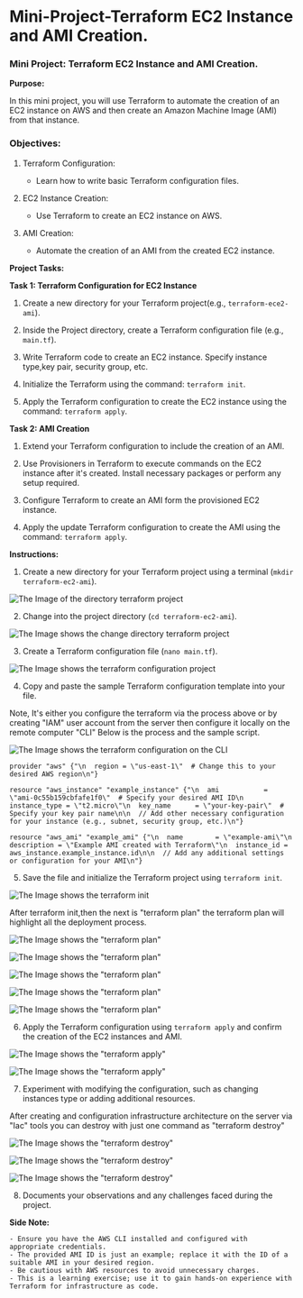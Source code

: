 # Mini-Project-Terraform EC2 Instance and AMI Creation.


### Mini Project: Terraform EC2 Instance and AMI Creation.

**Purpose:**


In this mini project, you will use Terraform to automate the creation of an EC2 instance on AWS and then create an Amazon Machine Image (AMI) from that instance.


### Objectives:

1. Terraform Configuration:

    - Learn how to write basic Terraform configuration files.


2. EC2 Instance Creation:

    - Use Terraform to create an EC2 instance on AWS.

3. AMI Creation:

    - Automate the creation of an AMI from the created EC2 instance.


**Project Tasks:**
 
 **Task 1: Terraform Configuration for EC2 Instance**

 1. Create a new directory for your Terraform project(e.g., `terraform-ece2-ami`).


 2. Inside the Project directory, create a Terraform configuration file (e.g., `main.tf`).

 3. Write Terraform code to create an EC2 instance. Specify instance type,key pair, security group, etc.


 4. Initialize the Terraform using the command: `terraform init`.

 
 5. Apply the Terraform configuration to create the EC2 instance using the command: `terraform apply`.


 **Task 2: AMI Creation**

 1. Extend your Terraform configuration to include the creation of an AMI.


 2. Use Provisioners in Terraform to execute commands on the EC2 instance after it's created. Install necessary packages or perform any setup required. 


 3. Configure Terraform to create an AMI form the provisioned EC2 instance.


 4. Apply the update Terraform configuration to create the AMI using the command: `terraform apply`. 


 **Instructions:**


 1. Create a new directory for your Terraform project using a terminal (`mkdir terraform-ec2-ami`).

![The Image of the directory terraform project](image/images/mkdir-terraform-ec2-ami.png)


 2. Change into the project directory (`cd terraform-ec2-ami`).

![The Image shows the change directory terraform project](image/images/cd-terraform-ec2-ami.png)


 3. Create a Terraform configuration file (`nano main.tf`).

![The Image shows the terraform configuration project](image/images/terraform-configuration.png)


 4. Copy and paste the sample Terraform configuration template into your file.

Note, It's either you configure the terraform via the process above or by creating "IAM" user account from the server then configure it locally on the remote computer "CLI"
Below is the process and the sample script.


![The Image shows the terraform configuration on the CLI](image/images/terraform-config.png)

```
provider "aws" {"\n  region = \"us-east-1\"  # Change this to your desired AWS region\n"}

resource "aws_instance" "example_instance" {"\n  ami           = \"ami-0c55b159cbfafe1f0\"  # Specify your desired AMI ID\n  instance_type = \"t2.micro\"\n  key_name      = \"your-key-pair\"  # Specify your key pair name\n\n  // Add other necessary configuration for your instance (e.g., subnet, security group, etc.)\n"}

resource "aws_ami" "example_ami" {"\n  name        = \"example-ami\"\n  description = \"Example AMI created with Terraform\"\n  instance_id = aws_instance.example_instance.id\n\n  // Add any additional settings or configuration for your AMI\n"}

```

5.  Save the file and initialize the Terraform project using `terraform init`.

![The Image shows the terraform init](image/images/terraform-init.png)


After terraform init,then the next is "terraform plan" the terraform plan will highlight all the deployment process.

![The Image shows the "terraform plan"](image/images/Terraform-plan1.png)

![The Image shows the "terraform plan"](image/images/Terraform-plan2.png)

![The Image shows the "terraform plan"](image/images/Terraform-plan3.png)

![The Image shows the "terraform plan"](image/images/Terraform-plan4.png)

![The Image shows the "terraform plan"](image/images/Terraform-plan5.png)


6.  Apply the Terraform configuration using `terraform apply` and confirm the creation of the EC2 instances and AMI. 

![The Image shows the "terraform apply"](image/images/terraform-apply.png)


![The Image shows the "terraform apply"](image/images/terraform-apply-instances-created.png)

7.  Experiment with modifying the configuration, such as changing instances type or adding additional resources. 

After creating and configuration infrastructure architecture on the server via "Iac" tools you can destroy with just one command as "terraform destroy"


![The Image shows the "terraform destroy"](image/images/terraform-destroy1.png)


![The Image shows the "terraform destroy"](image/images/terraform-destroy2.png)


![The Image shows the "terraform destroy"](image/images/terraform-destroy-terminated-server.png)



8.  Documents your observations and any challenges faced during the project.


**Side Note:**


```
- Ensure you have the AWS CLI installed and configured with appropriate credentials.
- The provided AMI ID is just an example; replace it with the ID of a suitable AMI in your desired region.
- Be cautious with AWS resources to avoid unnecessary charges.
- This is a learning exercise; use it to gain hands-on experience with Terraform for infrastructure as code.
```




